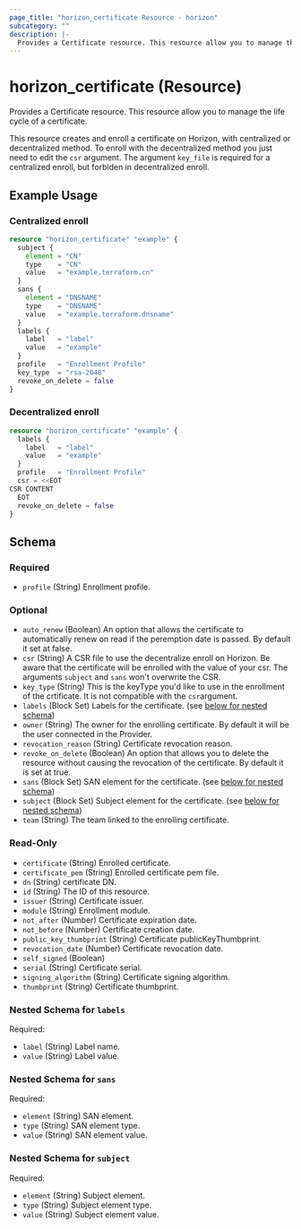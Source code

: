 ```yaml
---
page_title: "horizon_certificate Resource - horizon"
subcategory: ""
description: |-
  Provides a Certificate resource. This resource allow you to manage the life cycle of a certificate.
---
```


# horizon_certificate (Resource)

Provides a Certificate resource. This resource allow you to manage the life cycle of a certificate.

This resource creates and enroll a certificate on Horizon, with centralized or decentralized method. 
To enroll with the decentralized method you just need to edit the `csr` argument.
The argument `key_file` is required for a centralized enroll, but forbiden in decentralized enroll.

## Example Usage

### Centralized enroll

```terraform
resource "horizon_certificate" "example" {
  subject {
    element = "CN"
    type    = "CN"
    value   = "example.terraform.cn"
  }
  sans {
    element = "DNSNAME"
    type    = "DNSNAME"
    value   = "example.terraform.dnsname"
  }
  labels {
    label   = "label"
    value   = "example"
  }
  profile   = "Enrollment Profile"
  key_type  = "rsa-2048"  
  revoke_on_delete = false
}
```

### Decentralized enroll

```terraform
resource "horizon_certificate" "example" {
  labels {
    label   = "label"
    value   = "example"
  }
  profile   = "Enrollment Profile"
  csr = <<EOT
CSR CONTENT
  EOT
  revoke_on_delete = false
}
```


<!-- schema generated by tfplugindocs -->
## Schema

### Required

- `profile` (String) Enrollment profile.

### Optional

- `auto_renew` (Boolean) An option that allows the certificate to automatically renew on read if the peremption date is passed. By default it set at false.
- `csr` (String) A CSR file to use the decentralize enroll on Horizon. Be aware that the certificate will be enrolled with the value of your csr. The arguments `subject` and `sans` won't overwrite the CSR.
- `key_type` (String) This is the keyType you'd like to use in the enrollment of the crtificate. It is not compatible with the `csr`argument.
- `labels` (Block Set) Labels for the certificate. (see [below for nested schema](#nestedblock--labels))
- `owner` (String) The owner for the enrolling certificate. By default it will be the user connected in the Provider.
- `revocation_reason` (String) Certificate revocation reason.
- `revoke_on_delete` (Boolean) An option that allows you to delete the resource without causing the revocation of the certificate. By default it is set at true.
- `sans` (Block Set) SAN element for the certificate. (see [below for nested schema](#nestedblock--sans))
- `subject` (Block Set) Subject element for the certificate. (see [below for nested schema](#nestedblock--subject))
- `team` (String) The team linked to the enrolling certificate.

### Read-Only

- `certificate` (String) Enrolled certificate.
- `certificate_pem` (String) Enrolled certificate pem file.
- `dn` (String) certificate DN.
- `id` (String) The ID of this resource.
- `issuer` (String) Certificate issuer.
- `module` (String) Enrollment module.
- `not_after` (Number) Certificate expiration date.
- `not_before` (Number) Certificate creation date.
- `public_key_thumbprint` (String) Certificate publicKeyThumbprint.
- `revocation_date` (Number) Certificate revocation date.
- `self_signed` (Boolean)
- `serial` (String) Certificate serial.
- `signing_algorithm` (String) Certificate signing algorithm.
- `thumbprint` (String) Certificate thumbprint.

<a id="nestedblock--labels"></a>
### Nested Schema for `labels`

Required:

- `label` (String) Label name.
- `value` (String) Label value.


<a id="nestedblock--sans"></a>
### Nested Schema for `sans`

Required:

- `element` (String) SAN element.
- `type` (String) SAN element type.
- `value` (String) SAN element value.


<a id="nestedblock--subject"></a>
### Nested Schema for `subject`

Required:

- `element` (String) Subject element.
- `type` (String) Subject element type.
- `value` (String) Subject element value.